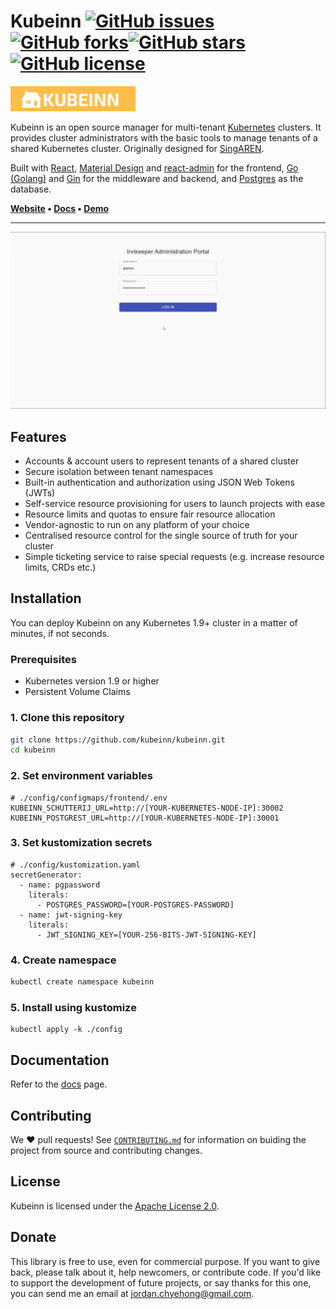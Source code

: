# Kubeinn [![GitHub issues](https://img.shields.io/github/issues/kubeinn/kubeinn)](https://github.com/kubeinn/kubeinn/issues)[![GitHub forks](https://img.shields.io/github/forks/kubeinn/kubeinn)](https://github.com/kubeinn/kubeinn/network)[![GitHub stars](https://img.shields.io/github/stars/kubeinn/kubeinn)](https://github.com/kubeinn/kubeinn/stargazers)[![GitHub license](https://img.shields.io/github/license/kubeinn/kubeinn)](https://github.com/kubeinn/kubeinn/blob/master/LICENSE)

<img src="./docs/img/logo.png" title="" alt="" width="200">

Kubeinn is an open source manager for multi-tenant [Kubernetes](https://github.com/kubernetes/kubernetes) clusters. It provides cluster administrators with the basic tools to manage tenants of a shared Kubernetes cluster. Originally designed for [SingAREN](https://www.singaren.net.sg/).

Built with [React](https://facebook.github.io/react/), [Material Design](https://material.io/) and [react-admin](https://github.com/marmelab/react-admin) for the frontend, [Go (Golang)](https://golang.org/) and [Gin](https://github.com/gin-gonic/gin) for the middleware and backend, and [Postgres](https://www.postgresql.org/) as the database. 

<strong>
    <a href="#">Website</a>
    •
    <a href="#">Docs</a>
    •
    <a href="http://51.222.35.240:30000/">Demo</a>
</strong>

---

![](./docs/img/kubeinn-demo.gif)

## Features
- Accounts & account users to represent tenants of a shared cluster
- Secure isolation between tenant namespaces
- Built-in authentication and authorization using JSON Web Tokens (JWTs)
- Self-service resource provisioning for users to launch projects with ease 
- Resource limits and quotas to ensure fair resource allocation 
- Vendor-agnostic to run on any platform of your choice
- Centralised resource control for the single source of truth for your cluster
- Simple ticketing service to raise special requests (e.g. increase resource limits, CRDs etc.) 

## Installation
You can deploy Kubeinn on any Kubernetes 1.9+ cluster in a matter of minutes, if not seconds. 
### Prerequisites
- Kubernetes version 1.9 or higher
- Persistent Volume Claims
### 1. Clone this repository
```bash
git clone https://github.com/kubeinn/kubeinn.git
cd kubeinn
```
### 2. Set environment variables
```
# ./config/configmaps/frontend/.env
KUBEINN_SCHUTTERIJ_URL=http://[YOUR-KUBERNETES-NODE-IP]:30002
KUBEINN_POSTGREST_URL=http://[YOUR-KUBERNETES-NODE-IP]:30001
```
### 3. Set kustomization secrets
```
# ./config/kustomization.yaml
secretGenerator:
  - name: pgpassword
    literals:
      - POSTGRES_PASSWORD=[YOUR-POSTGRES-PASSWORD]
  - name: jwt-signing-key
    literals:
      - JWT_SIGNING_KEY=[YOUR-256-BITS-JWT-SIGNING-KEY]
```
### 4. Create namespace
```bash
kubectl create namespace kubeinn
```
### 5. Install using kustomize
```
kubectl apply -k ./config
```

## Documentation
Refer to the [docs](https://kubeinn.github.io/kubeinn/) page.

## Contributing

We ❤️ pull requests! See [`CONTRIBUTING.md`](./CONTRIBUTING.md) for information on buiding the project from source and contributing changes.

## License

Kubeinn is licensed under the [Apache License 2.0](https://github.com/kubeinn/kubeinn/blob/master/LICENSE).

## Donate

This library is free to use, even for commercial purpose. If you want to give back, please talk about it, help newcomers, or contribute code. If you'd like to support the development of future projects, or say thanks for this one, you can send me an email at [jordan.chyehong@gmail.com](mailto:jordan.chyehong@gmail.com).